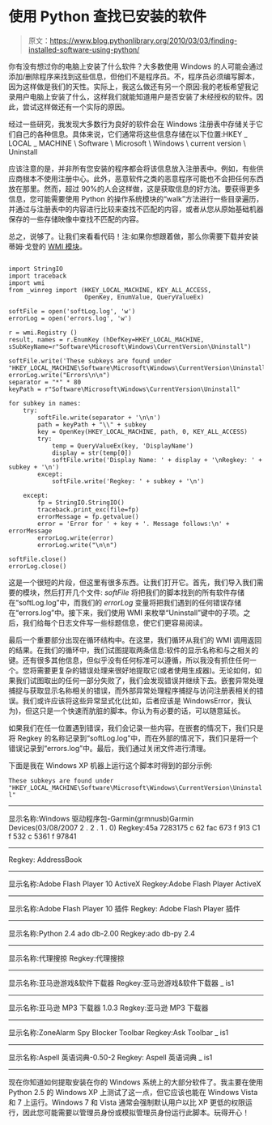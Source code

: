 # 使用 Python 查找已安装的软件

> 原文：<https://www.blog.pythonlibrary.org/2010/03/03/finding-installed-software-using-python/>

你有没有想过你的电脑上安装了什么软件？大多数使用 Windows 的人可能会通过添加/删除程序来找到这些信息，但他们不是程序员。不，程序员必须编写脚本，因为这样做是我们的天性。实际上，我这么做还有另一个原因:我的老板希望我记录用户电脑上安装了什么，这样我们就能知道用户是否安装了未经授权的软件。因此，尝试这样做还有一个实际的原因。

经过一些研究，我发现大多数行为良好的软件会在 Windows 注册表中存储关于它们自己的各种信息。具体来说，它们通常将这些信息存储在以下位置:HKEY _ LOCAL _ MACHINE \ Software \ Microsoft \ Windows \ current version \ Uninstall

应该注意的是，并非所有您安装的程序都会将该信息放入注册表中。例如，有些供应商根本不使用注册中心。此外，恶意软件之类的恶意程序可能也不会把任何东西放在那里。然而，超过 90%的人会这样做，这是获取信息的好方法。要获得更多信息，您可能需要使用 Python 的操作系统模块的“walk”方法进行一些目录遍历，并通过与注册表中的内容进行比较来查找不匹配的内容，或者从您从原始基础机器保存的一些存储映像中查找不匹配的内容。

总之，说够了。让我们来看看代码！注:如果你想跟着做，那么你需要下载并安装蒂姆·戈登的 [WMI 模块](http://timgolden.me.uk/python/wmi/index.html)。

```

import StringIO
import traceback
import wmi
from _winreg import (HKEY_LOCAL_MACHINE, KEY_ALL_ACCESS, 
                     OpenKey, EnumValue, QueryValueEx)

softFile = open('softLog.log', 'w')
errorLog = open('errors.log', 'w')

r = wmi.Registry ()
result, names = r.EnumKey (hDefKey=HKEY_LOCAL_MACHINE, sSubKeyName=r"Software\Microsoft\Windows\CurrentVersion\Uninstall")

softFile.write('These subkeys are found under "HKEY_LOCAL_MACHINE\Software\Microsoft\Windows\CurrentVersion\Uninstall"\n\n')
errorLog.write("Errors\n\n")
separator = "*" * 80
keyPath = r"Software\Microsoft\Windows\CurrentVersion\Uninstall"

for subkey in names:
    try:
        softFile.write(separator + '\n\n')
        path = keyPath + "\\" + subkey
        key = OpenKey(HKEY_LOCAL_MACHINE, path, 0, KEY_ALL_ACCESS) 
        try:
            temp = QueryValueEx(key, 'DisplayName')
            display = str(temp[0])
            softFile.write('Display Name: ' + display + '\nRegkey: ' + subkey + '\n')
        except:
            softFile.write('Regkey: ' + subkey + '\n')

    except:
        fp = StringIO.StringIO()
        traceback.print_exc(file=fp)
        errorMessage = fp.getvalue()
        error = 'Error for ' + key + '. Message follows:\n' + errorMessage
        errorLog.write(error)
        errorLog.write("\n\n")

softFile.close()
errorLog.close()

```

这是一个很短的片段，但这里有很多东西。让我们打开它。首先，我们导入我们需要的模块，然后打开几个文件: *softFile* 将把我们的脚本找到的所有软件存储在“softLog.log”中，而我们的 *errorLog* 变量将把我们遇到的任何错误存储在“errors.log”中。接下来，我们使用 WMI 来枚举“Uninstall”键中的子项。之后，我们给每个日志文件写一些标题信息，使它们更容易阅读。

最后一个重要部分出现在循环结构中。在这里，我们循环从我们的 WMI 调用返回的结果。在我们的循环中，我们试图提取两条信息:软件的显示名称和与之相关的键。还有很多其他信息，但似乎没有任何标准可以遵循，所以我没有抓住任何一个。您将需要更复杂的错误处理来很好地提取它(或者使用生成器)。无论如何，如果我们试图取出的任何一部分失败了，我们会发现错误并继续下去。嵌套异常处理捕捉与获取显示名称相关的错误，而外部异常处理程序捕捉与访问注册表相关的错误。我们或许应该将这些异常显式化(比如，后者应该是 WindowsError，我认为)，但这只是一个快速而肮脏的脚本。你认为有必要的话，可以随意延长。

如果我们在任一位置遇到错误，我们会记录一些内容。在嵌套的情况下，我们只是将 Regkey 的名称记录到“softLog.log”中，而在外部的情况下，我们只是将一个错误记录到“errors.log”中。最后，我们通过关闭文件进行清理。

下面是我在 Windows XP 机器上运行这个脚本时得到的部分示例:

 `These subkeys are found under "HKEY_LOCAL_MACHINE\Software\Microsoft\Windows\CurrentVersion\Uninstall"`

********************************************************************************

显示名称:Windows 驱动程序包-Garmin(grmnusb)Garmin Devices(03/08/2007 2 . 2 . 1 . 0)
Regkey:45a 7283175 c 62 fac 673 f 913 C1 f 532 c 5361 f 97841
* * * * * * * * * * * * * * * * * * * * * * * * * * * * * * * * * * * * * * * * * * * * * * *

Regkey: AddressBook
********************************************************************************

显示名称:Adobe Flash Player 10 ActiveX
Regkey:Adobe Flash Player ActiveX
* * * * * * * * * * * * * * * * * * * * * * * * * * * * * * * * * * * * * * * * * * * * * * * * * * *

显示名称:Adobe Flash Player 10 插件
Regkey: Adobe Flash Player 插件
* * * * * * * * * * * * * * * * * * * * * * * * * * * * * * * * * * * * * * * * * * * * * * * * * * * * * * *

显示名称:Python 2.4 ado db-2.00
Regkey:ado db-py 2.4
* * * * * * * * * * * * * * * * * * * * * * * * * * * * * * * * * * * * * * * * * * * * * * * * * * * * *

显示名称:代理搜掠
Regkey:代理搜掠
* * * * * * * * * * * * * * * * * * * * * * * * * * * * * * * * * * * * * * * * * * * * * * * * * * * * * * *

显示名称:亚马逊游戏&软件下载器
Regkey:亚马逊游戏&软件下载器 _ is1
* * * * * * * * * * * * * * * * * * * * * * * * * * * * * * * * * * * * * * * * * * * * * * * * * * *

显示名称:亚马逊 MP3 下载器 1.0.3
Regkey:亚马逊 MP3 下载器
* * * * * * * * * * * * * * * * * * * * * * * * * * * * * * * * * * * * * * * * * * * * * * * * * * * * *

显示名称:ZoneAlarm Spy Blocker Toolbar
Regkey:Ask Toolbar _ is1
* * * * * * * * * * * * * * * * * * * * * * * * * * * * * * * * * * * * * * * * * * * * * * * * * * * * *

显示名称:Aspell 英语词典-0.50-2
Regkey: Aspell 英语词典 _ is1
* * * * * * * * * * * * * * * * * * * * * * * * * * * * * * * * * * * * * * * * * * * * * * *

现在你知道如何提取安装在你的 Windows 系统上的大部分软件了。我主要在使用 Python 2.5 的 Windows XP 上测试了这一点，但它应该也能在 Windows Vista 和 7 上运行。Windows 7 和 Vista 通常会强制默认用户以比 XP 更低的权限运行，因此您可能需要以管理员身份或模拟管理员身份运行此脚本。玩得开心！